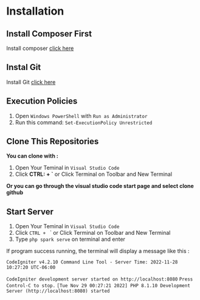 # Installation 

## Install Composer First
Install composer [click here](https://getcomposer.org/)

## Instal Git
Install Git [click here](https://git-scm.com/downloads)
## Execution Policies
1. Open `Windows PowerShell` with `Run as Administrator`
2. Run this command: `Set-ExecutionPolicy Unrestricted`

## Clone This Repositories
**You can clone with :**
1. Open Your Teminal in `Visual Studio Code`
2. Click **CTRL: + `** or Click Terminal on Toolbar and New Terminal

**Or you can go through the visual studio code start page and select clone github**

## Start Server
1. Open Your Teminal in `Visual Studio Code`
2. Click `CTRL + ` ` or Click Terminal on Toolbar and New Terminal
3. Type `php spark serve` on terminal and enter

If program success running, the terminal will display a message like this :

`CodeIgniter v4.2.10 Command Line Tool - Server Time: 2022-11-28 10:27:20 UTC-06:00`

`CodeIgniter development server started on http://localhost:8080`
`Press Control-C to stop.`
`[Tue Nov 29 00:27:21 2022] PHP 8.1.10 Development Server (http://localhost:8080) started `
